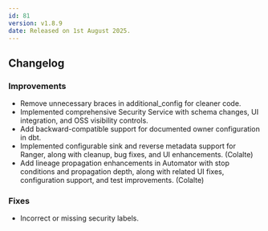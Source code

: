 ```yaml
---
id: 81
version: v1.8.9
date: Released on 1st August 2025.
---
```


## Changelog

### Improvements

- Remove unnecessary braces in additional_config for cleaner code.
- Implemented comprehensive Security Service with schema changes, UI integration, and OSS visibility controls.
- Add backward-compatible support for documented owner configuration in dbt.
- Implemented configurable sink and reverse metadata support for Ranger, along with cleanup, bug fixes, and UI enhancements. (Colalte)
- Add lineage propagation enhancements in Automator with stop conditions and propagation depth, along with related UI fixes, configuration support, and test improvements. (Colalte)

### Fixes

- Incorrect or missing security labels.